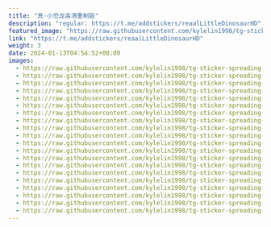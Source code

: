 ```yaml
---
title: "真·小恐龙高清重制版"
description: "regular: https://t.me/addstickers/reaalLittleDinosaurHD"
featured_image: "https://raw.githubusercontent.com/kylelin1998/tg-sticker-spreading-worldwide-images/main/img/1ff92806-2ef6-4842-9389-1c84f59c115e.jpg"
link: "https://t.me/addstickers/reaalLittleDinosaurHD"
weight: 3
date: 2024-01-13T04:54:52+08:00
images:
  - https://raw.githubusercontent.com/kylelin1998/tg-sticker-spreading-worldwide-images/main/img/1ff92806-2ef6-4842-9389-1c84f59c115e.jpg
  - https://raw.githubusercontent.com/kylelin1998/tg-sticker-spreading-worldwide-images/main/img/29cbb490-36d6-49fd-a09b-518099c7f8e0.jpg
  - https://raw.githubusercontent.com/kylelin1998/tg-sticker-spreading-worldwide-images/main/img/118a6c99-ac3f-41af-9085-30a117be4b8c.jpg
  - https://raw.githubusercontent.com/kylelin1998/tg-sticker-spreading-worldwide-images/main/img/25ebc5a4-fe0a-4605-a29f-c3767a908157.jpg
  - https://raw.githubusercontent.com/kylelin1998/tg-sticker-spreading-worldwide-images/main/img/a17abe95-81cf-47eb-86fc-b6b7854c0d55.jpg
  - https://raw.githubusercontent.com/kylelin1998/tg-sticker-spreading-worldwide-images/main/img/ef707b0c-e541-447e-bc7a-32d352bf06b7.jpg
  - https://raw.githubusercontent.com/kylelin1998/tg-sticker-spreading-worldwide-images/main/img/1453ed42-7033-4f39-8594-ead0e9431cc4.jpg
  - https://raw.githubusercontent.com/kylelin1998/tg-sticker-spreading-worldwide-images/main/img/d9820ab2-51ac-45c0-b78c-6a3122a17aef.jpg
  - https://raw.githubusercontent.com/kylelin1998/tg-sticker-spreading-worldwide-images/main/img/619aaf24-3523-4b4b-a58e-d2d59dfcc09c.jpg
  - https://raw.githubusercontent.com/kylelin1998/tg-sticker-spreading-worldwide-images/main/img/cc551568-f61f-4e0b-b9d8-07967fb82a7c.jpg
  - https://raw.githubusercontent.com/kylelin1998/tg-sticker-spreading-worldwide-images/main/img/f4c084f5-2d05-4724-afe5-b0046bfa757d.jpg
  - https://raw.githubusercontent.com/kylelin1998/tg-sticker-spreading-worldwide-images/main/img/379a7a73-7f7b-439a-b885-55bef9236c4c.jpg
  - https://raw.githubusercontent.com/kylelin1998/tg-sticker-spreading-worldwide-images/main/img/539bd65d-8d68-4041-ba68-2f2e0373310b.jpg
  - https://raw.githubusercontent.com/kylelin1998/tg-sticker-spreading-worldwide-images/main/img/7403313c-db2e-4312-b018-a9d207386568.jpg
  - https://raw.githubusercontent.com/kylelin1998/tg-sticker-spreading-worldwide-images/main/img/67f1012d-2293-4f20-9d06-cded1aa50f7b.jpg
  - https://raw.githubusercontent.com/kylelin1998/tg-sticker-spreading-worldwide-images/main/img/a832bdab-46d0-4af2-b6c6-5d40f7550842.jpg
  - https://raw.githubusercontent.com/kylelin1998/tg-sticker-spreading-worldwide-images/main/img/edebfc54-5e5c-4098-bf05-fa168a689d5d.jpg
  - https://raw.githubusercontent.com/kylelin1998/tg-sticker-spreading-worldwide-images/main/img/5237fdda-5bec-44fd-9d0f-b03dd0953a38.jpg
  - https://raw.githubusercontent.com/kylelin1998/tg-sticker-spreading-worldwide-images/main/img/d9d6e175-aa95-4e1e-8f71-5c9b71d2fd69.jpg
  - https://raw.githubusercontent.com/kylelin1998/tg-sticker-spreading-worldwide-images/main/img/8aa06f53-4d4c-4540-bb8a-ee433d88f836.jpg
---
```

